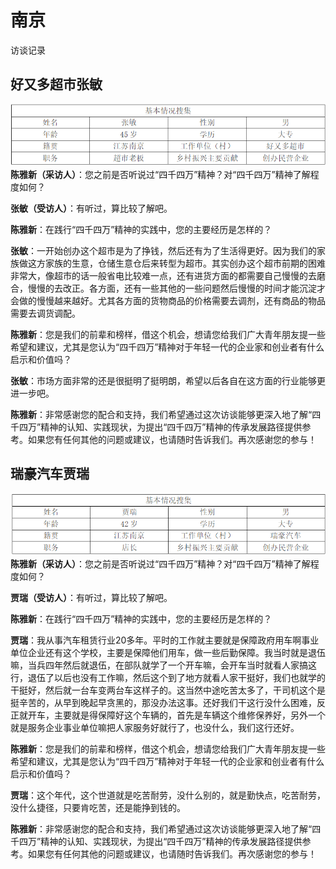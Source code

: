 # 南京

访谈记录

## 好又多超市张敏
![img.png](public/haoyouduo.png)
**陈雅新（采访人）**：您之前是否听说过“四千四万”精神？对“四千四万”精神了解程度如何？

**张敏（受访人）**：有听过，算比较了解吧。

**陈雅新**：在践行“四千四万”精神的实践中，您的主要经历是怎样的？

**张敏**：一开始创办这个超市是为了挣钱，然后还有为了生活得更好。因为我们的家族做这方家族的生意，仓储生意仓后来转型为超市。其实创办这个超市前期的困难非常大，像超市的话一般省电比较难一点，还有进货方面的都需要自己慢慢的去磨合，慢慢的去改正。各方面，还有一些其他的一些问题然后慢慢的时间才能沉淀才会做的慢慢越来越好。尤其各方面的货物商品的价格需要去调剂，还有商品的物品需要去调货调配。


**陈雅新**：您是我们的前辈和榜样，借这个机会，想请您给我们广大青年朋友提一些希望和建议，尤其是您认为“四千四万”精神对于年轻一代的企业家和创业者有什么启示和价值吗？

**张敏**：市场方面非常的还是很挺明了挺明朗，希望以后各自在这方面的行业能够更进一步吧。

**陈雅新**：非常感谢您的配合和支持，我们希望通过这次访谈能够更深入地了解“四千四万”精神的认知、实践现状，为提出“四千四万”精神的传承发展路径提供参考。如果您有任何其他的问题或建议，也请随时告诉我们。再次感谢您的参与！

## 瑞豪汽车贾瑞
 
![img_1.png](public/taihaoqiche.png)
**陈雅新（采访人）**：您之前是否听说过“四千四万”精神？对“四千四万”精神了解程度如何？

**贾瑞（受访人）**：有听过，算比较了解吧。

**陈雅新**：在践行“四千四万”精神的实践中，您的主要经历是怎样的？

**贾瑞**：我从事汽车租赁行业20多年。平时的工作就主要就是保障政府用车啊事业单位企业还有这个学校，主要是保障他们用车，做一些后勤保障。我当时就是退伍嘛，当兵四年然后就退伍，在部队就学了一个开车嘛，会开车当时就看人家搞这行，退伍了以后也没有工作嘛，然后这个到了地方就看人家干挺好，我们也就学的干挺好，然后就一台车变两台车这样子的。这当然中途吃苦太多了，干司机这个是挺辛苦的，从早到晚起早贪黑的，那没办法这事。还好我们干这行没什么困难，反正就开车，主要就是得保障好这个车辆的，首先是车辆这个维修保养好，另外一个就是服务企业事业单位嘛把人家服务好就行了，也没什么，我们这行还好。

**陈雅新**：您是我们的前辈和榜样，借这个机会，想请您给我们广大青年朋友提一些希望和建议，尤其是您认为“四千四万”精神对于年轻一代的企业家和创业者有什么启示和价值吗？

**贾瑞**：这个年代，这个世道就是吃苦耐劳，没什么别的，就是勤快点，吃苦耐劳，没什么捷径，只要肯吃苦，还是能挣到钱的。

**陈雅新**：非常感谢您的配合和支持，我们希望通过这次访谈能够更深入地了解“四千四万”精神的认知、实践现状，为提出“四千四万”精神的传承发展路径提供参考。如果您有任何其他的问题或建议，也请随时告诉我们。再次感谢您的参与！
